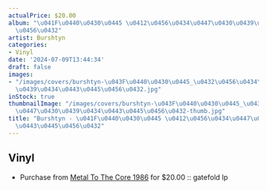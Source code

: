```yaml
---
actualPrice: $20.00
album: "\u041F\u0440\u0430\u0445 \u0412\u0456\u0434\u0447\u0430\u0439\u0434\u0443\u0445\
  \u0456\u0432"
artist: Burshtyn
categories:
- Vinyl
date: '2024-07-09T13:44:34'
draft: false
images:
- "/images/covers/burshtyn-\u043F\u0440\u0430\u0445_\u0432\u0456\u0434\u0447\u0430\
  \u0439\u0434\u0443\u0445\u0456\u0432.jpg"
inStock: true
thumbnailImage: "/images/covers/burshtyn-\u043F\u0440\u0430\u0445_\u0432\u0456\u0434\
  \u0447\u0430\u0439\u0434\u0443\u0445\u0456\u0432-thumb.jpg"
title: "Burshtyn - \u041F\u0440\u0430\u0445 \u0412\u0456\u0434\u0447\u0430\u0439\u0434\
  \u0443\u0445\u0456\u0432"
---
```


## Vinyl
* Purchase from [Metal To The Core 1986](https://metaltothecore1986.com/shop/burshtyn-%d0%bf%d1%80%d0%b0%d1%85-%d0%b2%d1%96%d0%b4%d1%87%d0%b0%d0%b9%d0%b4%d1%83%d1%85%d1%96%d0%b2-12-gatefold-lp/) for $20.00 :: gatefold lp
